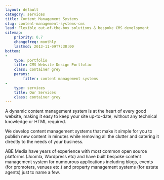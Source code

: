 ```yaml
---
layout: default
category: services
title: Content Management Systems
slug: content-management-systems-cms
lead: Flexible out-of-the-box solutions & bespoke CMS development
sitemap:
    priority: 0.7
    changefreq: monthly
    lastmod: 2013-11-09T7:30:00
bottom: 
-
    type: portfolio
    title: CMS Website Design Portfolio
    class: container grey
    params:
        filter: content management systems
-
    type: services
    title: Our Services
    class: container grey
---
```


A dynamic content management system is at the heart of every good website, making it easy to keep your site up-to-date, without any technical knowledge or HTML required.

We develop content management systems that make it simple for you to publish new content in minutes while removing all the clutter and catering it directly to the needs of your business.

ABE Media have years of experience with most common open source platforms (Joomla, Wordpress etc) and have built bespoke content management system for numourous applications including blogs, events (for promoters, venues etc.) and property management systems (for estate agents) just to name a few.
